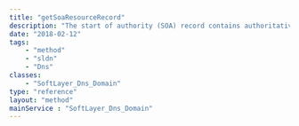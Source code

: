 ```yaml
---
title: "getSoaResourceRecord"
description: "The start of authority (SOA) record contains authoritative and propagation details for a DNS zone. This property is not considered in requests to createObject and editObject."
date: "2018-02-12"
tags:
    - "method"
    - "sldn"
    - "Dns"
classes:
    - "SoftLayer_Dns_Domain"
type: "reference"
layout: "method"
mainService : "SoftLayer_Dns_Domain"
---
```

